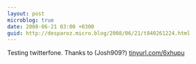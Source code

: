 ```yaml
---
layout: post
microblog: true
date: 2008-06-21 03:00 +0300
guid: http://desparoz.micro.blog/2008/06/21/t840261224.html
---
```

Testing twitterfone. Thanks to (Josh909?)
[tinyurl.com/6xhupu](http://tinyurl.com/6xhupu)
